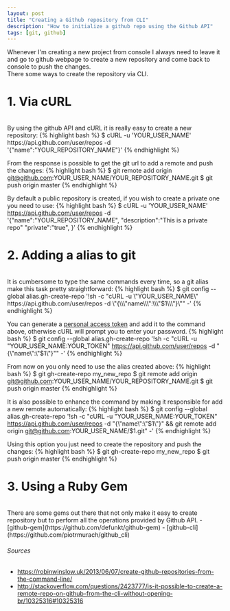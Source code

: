 ```yaml
---
layout: post
title: "Creating a Github repository from CLI"
description: "How to initialize a github repo using the Github API"
tags: [git, github]
---
```


Whenever I'm creating a new project from console I always need to leave it and go to github webpage to create a new repository and come back to console to push the changes.<br>
There some ways to create the repository via CLI.

# 1. Via cURL
<br>
By using the github API and cURL it is really easy to create a new repository:
{% highlight bash %}
$ cURL -u 'YOUR_USER_NAME' https://api.github.com/user/repos -d '{"name":"YOUR_REPOSITORY_NAME"}'
{% endhighlight %}

From the response is possible to get the git url to add a remote and push the changes:
{% highlight bash %}
$ git remote add origin git@github.com:YOUR_USER_NAME/YOUR_REPOSITORY_NAME.git
$ git push origin master
{% endhighlight %}

By default a public repository is created, if you wish to create a private one you need to use:
{% highlight bash %}
$ cURL -u 'YOUR_USER_NAME' https://api.github.com/user/repos -d '{"name":"YOUR_REPOSITORY_NAME", "description":"This is a private repo" "private":"true", }'
{% endhighlight %}

# 2. Adding a alias to git
<br>
It is cumbersome to type the same commands every time, so a git alias make this task pretty straightforward:
{% highlight bash %}
$ git config --global alias.gh-create-repo '!sh -c "cURL -u \"YOUR_USER_NAME\" https://api.github.com/user/repos -d \"{\\\"name\\\":\\\"$1\\\"}\"" -'
{% endhighlight %}


You can generate a [personal access token](https://github.com/settings/tokens/new) and add it to the command above, otherwise cURL will prompt you to enter your password.
{% highlight bash %}
$ git config --global alias.gh-create-repo '!sh -c "cURL -u \"YOUR_USER_NAME:YOUR_TOKEN\" https://api.github.com/user/repos -d \"{\\\"name\\\":\\\"$1\\\"}\"" -'
{% endhighlight %}

From now on you only need to use the alias created above:
{% highlight bash %}
$ git gh-create-repo my_new_repo
$ git remote add origin git@github.com:YOUR_USER_NAME/YOUR_REPOSITORY_NAME.git
$ git push origin master
{% endhighlight %}

It is also possible to enhance the command by making it responsible for add a new remote automatically:
{% highlight bash %}
$ git config --global alias.gh-create-repo '!sh -c "cURL -u \"YOUR_USER_NAME:YOUR_TOKEN\" https://api.github.com/user/repos -d \"{\\\"name\\\":\\\"$1\\\"}\" && git remote add origin git@github.com:YOUR_USER_NAME/$1.git" -'
{% endhighlight %}

Using this option you just need to create the repository and push the changes:
{% highlight bash %}
$ git gh-create-repo my_new_repo
$ git push origin master
{% endhighlight %}

# 3. Using a Ruby Gem
<br>
There are some gems out there that not only make it easy to create repository but to perform all the operations provided by Github API.
- [github-gem](https://github.com/defunkt/github-gem)
- [github-cli](https://github.com/piotrmurach/github_cli)


###### Sources
 - <https://robinwinslow.uk/2013/06/07/create-github-repositories-from-the-command-line/>
 - <http://stackoverflow.com/questions/2423777/is-it-possible-to-create-a-remote-repo-on-github-from-the-cli-without-opening-br/10325316#10325316>
